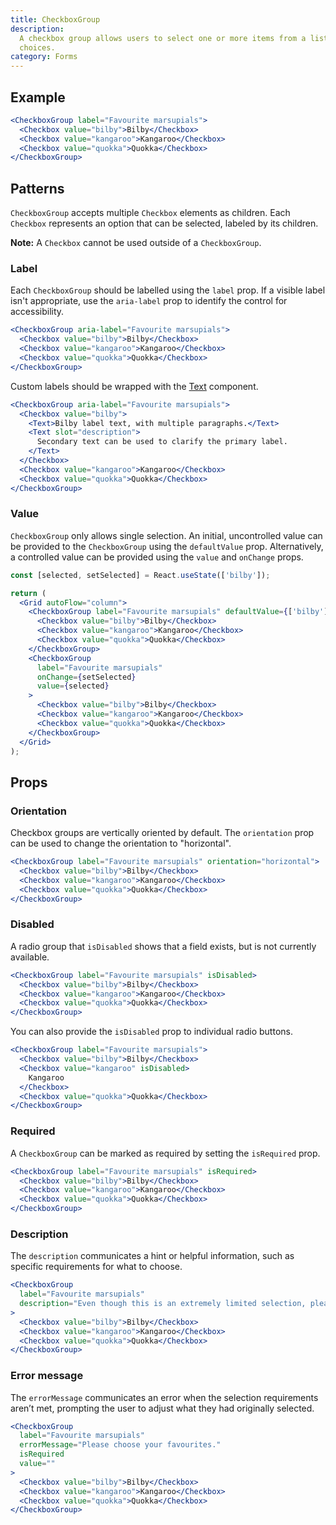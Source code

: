 ```yaml
---
title: CheckboxGroup
description:
  A checkbox group allows users to select one or more items from a list of
  choices.
category: Forms
---
```


## Example

```jsx {% live=true %}
<CheckboxGroup label="Favourite marsupials">
  <Checkbox value="bilby">Bilby</Checkbox>
  <Checkbox value="kangaroo">Kangaroo</Checkbox>
  <Checkbox value="quokka">Quokka</Checkbox>
</CheckboxGroup>
```

## Patterns

`CheckboxGroup` accepts multiple `Checkbox` elements as children. Each
`Checkbox` represents an option that can be selected, labeled by its children.

**Note:** A `Checkbox` cannot be used outside of a `CheckboxGroup`.

### Label

Each `CheckboxGroup` should be labelled using the `label` prop. If a visible
label isn't appropriate, use the `aria-label` prop to identify the control for
accessibility.

```jsx {% live=true %}
<CheckboxGroup aria-label="Favourite marsupials">
  <Checkbox value="bilby">Bilby</Checkbox>
  <Checkbox value="kangaroo">Kangaroo</Checkbox>
  <Checkbox value="quokka">Quokka</Checkbox>
</CheckboxGroup>
```

Custom labels should be wrapped with the [Text](/package/typography/text)
component.

```jsx {% live=true %}
<CheckboxGroup aria-label="Favourite marsupials">
  <Checkbox value="bilby">
    <Text>Bilby label text, with multiple paragraphs.</Text>
    <Text slot="description">
      Secondary text can be used to clarify the primary label.
    </Text>
  </Checkbox>
  <Checkbox value="kangaroo">Kangaroo</Checkbox>
  <Checkbox value="quokka">Quokka</Checkbox>
</CheckboxGroup>
```

### Value

`CheckboxGroup` only allows single selection. An initial, uncontrolled value can
be provided to the `CheckboxGroup` using the `defaultValue` prop. Alternatively,
a controlled value can be provided using the `value` and `onChange` props.

```jsx {% live=true %}
const [selected, setSelected] = React.useState(['bilby']);

return (
  <Grid autoFlow="column">
    <CheckboxGroup label="Favourite marsupials" defaultValue={['bilby']}>
      <Checkbox value="bilby">Bilby</Checkbox>
      <Checkbox value="kangaroo">Kangaroo</Checkbox>
      <Checkbox value="quokka">Quokka</Checkbox>
    </CheckboxGroup>
    <CheckboxGroup
      label="Favourite marsupials"
      onChange={setSelected}
      value={selected}
    >
      <Checkbox value="bilby">Bilby</Checkbox>
      <Checkbox value="kangaroo">Kangaroo</Checkbox>
      <Checkbox value="quokka">Quokka</Checkbox>
    </CheckboxGroup>
  </Grid>
);
```

## Props

### Orientation

Checkbox groups are vertically oriented by default. The `orientation` prop can
be used to change the orientation to "horizontal".

```jsx {% live=true %}
<CheckboxGroup label="Favourite marsupials" orientation="horizontal">
  <Checkbox value="bilby">Bilby</Checkbox>
  <Checkbox value="kangaroo">Kangaroo</Checkbox>
  <Checkbox value="quokka">Quokka</Checkbox>
</CheckboxGroup>
```

### Disabled

A radio group that `isDisabled` shows that a field exists, but is not currently
available.

```jsx {% live=true %}
<CheckboxGroup label="Favourite marsupials" isDisabled>
  <Checkbox value="bilby">Bilby</Checkbox>
  <Checkbox value="kangaroo">Kangaroo</Checkbox>
  <Checkbox value="quokka">Quokka</Checkbox>
</CheckboxGroup>
```

You can also provide the `isDisabled` prop to individual radio buttons.

```jsx {% live=true %}
<CheckboxGroup label="Favourite marsupials">
  <Checkbox value="bilby">Bilby</Checkbox>
  <Checkbox value="kangaroo" isDisabled>
    Kangaroo
  </Checkbox>
  <Checkbox value="quokka">Quokka</Checkbox>
</CheckboxGroup>
```

### Required

A `CheckboxGroup` can be marked as required by setting the `isRequired` prop.

```jsx {% live=true %}
<CheckboxGroup label="Favourite marsupials" isRequired>
  <Checkbox value="bilby">Bilby</Checkbox>
  <Checkbox value="kangaroo">Kangaroo</Checkbox>
  <Checkbox value="quokka">Quokka</Checkbox>
</CheckboxGroup>
```

### Description

The `description` communicates a hint or helpful information, such as specific
requirements for what to choose.

```jsx {% live=true %}
<CheckboxGroup
  label="Favourite marsupials"
  description="Even though this is an extremely limited selection, please choose your favourites."
>
  <Checkbox value="bilby">Bilby</Checkbox>
  <Checkbox value="kangaroo">Kangaroo</Checkbox>
  <Checkbox value="quokka">Quokka</Checkbox>
</CheckboxGroup>
```

### Error message

The `errorMessage` communicates an error when the selection requirements aren’t
met, prompting the user to adjust what they had originally selected.

```jsx {% live=true %}
<CheckboxGroup
  label="Favourite marsupials"
  errorMessage="Please choose your favourites."
  isRequired
  value=""
>
  <Checkbox value="bilby">Bilby</Checkbox>
  <Checkbox value="kangaroo">Kangaroo</Checkbox>
  <Checkbox value="quokka">Quokka</Checkbox>
</CheckboxGroup>
```
